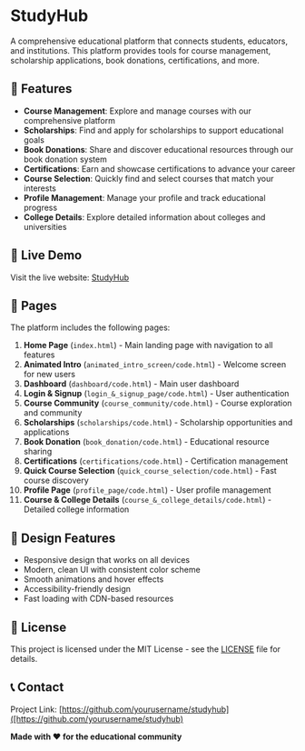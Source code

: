 # StudyHub

A comprehensive educational platform that connects students, educators, and institutions. This platform provides tools for course management, scholarship applications, book donations, certifications, and more.

## 🌟 Features

- **Course Management**: Explore and manage courses with our comprehensive platform
- **Scholarships**: Find and apply for scholarships to support educational goals
- **Book Donations**: Share and discover educational resources through our book donation system
- **Certifications**: Earn and showcase certifications to advance your career
- **Course Selection**: Quickly find and select courses that match your interests
- **Profile Management**: Manage your profile and track educational progress
- **College Details**: Explore detailed information about colleges and universities

## 🚀 Live Demo

Visit the live website: [StudyHub](https://yourusername.github.io/studyhub)

## 📱 Pages

The platform includes the following pages:

1. **Home Page** (`index.html`) - Main landing page with navigation to all features
2. **Animated Intro** (`animated_intro_screen/code.html`) - Welcome screen for new users
3. **Dashboard** (`dashboard/code.html`) - Main user dashboard
4. **Login & Signup** (`login_&_signup_page/code.html`) - User authentication
5. **Course Community** (`course_community/code.html`) - Course exploration and community
6. **Scholarships** (`scholarships/code.html`) - Scholarship opportunities and applications
7. **Book Donation** (`book_donation/code.html`) - Educational resource sharing
8. **Certifications** (`certifications/code.html`) - Certification management
9. **Quick Course Selection** (`quick_course_selection/code.html`) - Fast course discovery
10. **Profile Page** (`profile_page/code.html`) - User profile management
11. **Course & College Details** (`course_&_college_details/code.html`) - Detailed college information


## 🎨 Design Features

- Responsive design that works on all devices
- Modern, clean UI with consistent color scheme
- Smooth animations and hover effects
- Accessibility-friendly design
- Fast loading with CDN-based resources

## 📄 License

This project is licensed under the MIT License - see the [LICENSE](LICENSE) file for details.

## 📞 Contact

Project Link: [https://github.com/yourusername/studyhub]([https://github.com/yourusername/studyhub)



**Made with ❤️ for the educational community**


